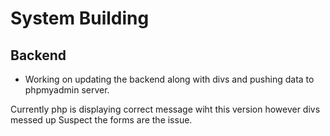 # System Building

## Backend

+ Working on updating the backend along with divs and pushing data to phpmyadmin server. 

Currently php is displaying correct message wiht this version however divs messed up Suspect the forms are the issue.

